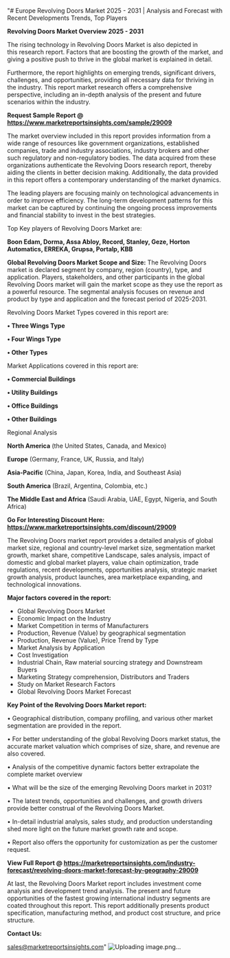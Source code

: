 "# Europe Revolving Doors Market 2025 - 2031 | Analysis and Forecast with Recent Developments Trends, Top Players

<Strong> Revolving Doors Market Overview 2025 - 2031</strong>

The rising technology in Revolving Doors Market is also depicted in this research report. Factors that are boosting the growth of the market, and giving a positive push to thrive in the global market is explained in detail.

Furthermore, the report highlights on emerging trends, significant drivers, challenges, and opportunities, providing all necessary data for thriving in the industry. This report market research offers a comprehensive perspective, including an in-depth analysis of the present and future scenarios within the industry.

<strong>Request Sample Report @ <a href=https://www.marketreportsinsights.com/sample/29009>https://www.marketreportsinsights.com/sample/29009</a></strong>

The market overview included in this report provides information from a wide range of resources like government organizations, established companies, trade and industry associations, industry brokers and other such regulatory and non-regulatory bodies. The data acquired from these organizations authenticate the Revolving Doors research report, thereby aiding the clients in better decision making. Additionally, the data provided in this report offers a contemporary understanding of the market dynamics.

The leading players are focusing mainly on technological advancements in order to improve efficiency. The long-term development patterns for this market can be captured by continuing the ongoing process improvements and financial stability to invest in the best strategies.

Top Key players of Revolving Doors Market are:

<strong>Boon Edam, Dorma, Assa Abloy, Record, Stanley, Geze, Horton Automatics, ERREKA, Grupsa, Portalp, KBB</strong>

<strong><b>Global Revolving Doors Market Scope and Size:</b></strong>
The Revolving Doors market is declared segment by company, region (country), type, and application. Players, stakeholders, and other participants in the global Revolving Doors market will gain the market scope as they use the report as a powerful resource. The segmental analysis focuses on revenue and product by type and application and the forecast period of 2025-2031.

Revolving Doors Market Types covered in this report are:

<strong>• Three Wings Type

• Four Wings Type

• Other Types</strong>

Market Applications covered in this report are:

<strong>• Commercial Buildings

• Utility Buildings

• Office Buildings

• Other Buildings</strong> 

Regional Analysis

<strong>North America</strong> (the United States, Canada, and Mexico)

<strong>Europe</strong> (Germany, France, UK, Russia, and Italy)

<strong>Asia-Pacific</strong> (China, Japan, Korea, India, and Southeast Asia)

<strong>South America</strong> (Brazil, Argentina, Colombia, etc.)

<strong>The Middle East and Africa</strong> (Saudi Arabia, UAE, Egypt, Nigeria, and South Africa)

<strong>Go For Interesting Discount Here: <a href=https://www.marketreportsinsights.com/discount/29009>https://www.marketreportsinsights.com/discount/29009</a></strong>

The Revolving Doors market report provides a detailed analysis of global market size, regional and country-level market size, segmentation market growth, market share, competitive Landscape, sales analysis, impact of domestic and global market players, value chain optimization, trade regulations, recent developments, opportunities analysis, strategic market growth analysis, product launches, area marketplace expanding, and technological innovations.

<strong><b>Major factors covered in the report:</b></strong>
<ul>
  <li>Global Revolving Doors Market </li>
  <li>Economic Impact on the Industry</li>
  <li>Market Competition in terms of Manufacturers</li>
  <li>Production, Revenue (Value) by geographical segmentation</li>
  <li>Production, Revenue (Value), Price Trend by Type</li>
  <li>Market Analysis by Application</li>
  <li>Cost Investigation</li>
  <li>Industrial Chain, Raw material sourcing strategy and Downstream Buyers</li>
  <li>Marketing Strategy comprehension, Distributors and Traders</li>
  <li>Study on Market Research Factors</li>
  <li>Global Revolving Doors Market Forecast</li>
</ul>

<strong><b>Key Point of the Revolving Doors Market report:</b></strong>

• Geographical distribution, company profiling, and various other market segmentation are provided in the report.

• For better understanding of the global Revolving Doors market status, the accurate market valuation which comprises of size, share, and revenue are also covered.

• Analysis of the competitive dynamic factors better extrapolate the complete market overview

• What will be the size of the emerging Revolving Doors market in 2031?

• The latest trends, opportunities and challenges, and growth drivers provide better construal of the Revolving Doors Market.

• In-detail industrial analysis, sales study, and production understanding shed more light on the future market growth rate and scope.

• Report also offers the opportunity for customization as per the customer request.

<strong><b>View Full Report @ <a href=https://marketreportsinsights.com/industry-forecast/revolving-doors-market-forecast-by-geography-29009>https://marketreportsinsights.com/industry-forecast/revolving-doors-market-forecast-by-geography-29009</a></b></strong>


At last, the Revolving Doors Market report includes investment come analysis and development trend analysis. The present and future opportunities of the fastest growing international industry segments are coated throughout this report. This report additionally presents product specification, manufacturing method, and product cost structure, and price structure.

<strong>Contact Us:</strong>

sales@marketreportsinsights.com"
![Uploading image.png…]()
